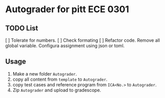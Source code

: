 # Autograder for pitt ECE 0301


## TODO List

[ ] Tolerate for numbers.
[ ] Check formating
[ ] Refactor code. Remove all global variable. Configura assignment using json or toml.

## Usage

1. Make a new folder `Autograder`.
2. copy all content from `template` to `Autograder`.
3. copy test cases and reference program from `ICA<No.>` to `Autograder`.
4. Zip `Autograder` and upload to gradescope.

